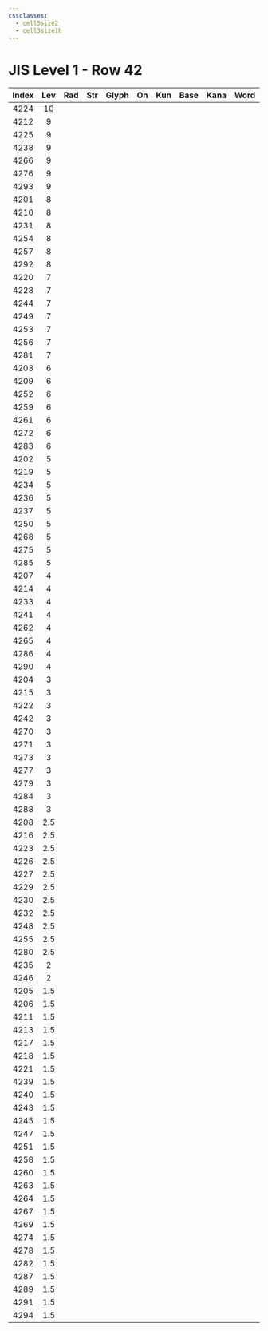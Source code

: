 ```yaml
---
cssclasses:
  - cell5size2
  - cell3size1h
---
```


# JIS Level 1 - Row 42

| Index | Lev | Rad | Str | Glyph | On  | Kun | Base | Kana | Word | Reading |
| :---: | :-: | :-: | :-: | :---: | :-: | :-: | :--- | :--- | :--- | :------ |
| 4224  | 10  |     |     |       |     |     |      |      |      |         |
| 4212  |  9  |     |     |       |     |     |      |      |      |         |
| 4225  |  9  |     |     |       |     |     |      |      |      |         |
| 4238  |  9  |     |     |       |     |     |      |      |      |         |
| 4266  |  9  |     |     |       |     |     |      |      |      |         |
| 4276  |  9  |     |     |       |     |     |      |      |      |         |
| 4293  |  9  |     |     |       |     |     |      |      |      |         |
| 4201  |  8  |     |     |       |     |     |      |      |      |         |
| 4210  |  8  |     |     |       |     |     |      |      |      |         |
| 4231  |  8  |     |     |       |     |     |      |      |      |         |
| 4254  |  8  |     |     |       |     |     |      |      |      |         |
| 4257  |  8  |     |     |       |     |     |      |      |      |         |
| 4292  |  8  |     |     |       |     |     |      |      |      |         |
| 4220  |  7  |     |     |       |     |     |      |      |      |         |
| 4228  |  7  |     |     |       |     |     |      |      |      |         |
| 4244  |  7  |     |     |       |     |     |      |      |      |         |
| 4249  |  7  |     |     |       |     |     |      |      |      |         |
| 4253  |  7  |     |     |       |     |     |      |      |      |         |
| 4256  |  7  |     |     |       |     |     |      |      |      |         |
| 4281  |  7  |     |     |       |     |     |      |      |      |         |
| 4203  |  6  |     |     |       |     |     |      |      |      |         |
| 4209  |  6  |     |     |       |     |     |      |      |      |         |
| 4252  |  6  |     |     |       |     |     |      |      |      |         |
| 4259  |  6  |     |     |       |     |     |      |      |      |         |
| 4261  |  6  |     |     |       |     |     |      |      |      |         |
| 4272  |  6  |     |     |       |     |     |      |      |      |         |
| 4283  |  6  |     |     |       |     |     |      |      |      |         |
| 4202  |  5  |     |     |       |     |     |      |      |      |         |
| 4219  |  5  |     |     |       |     |     |      |      |      |         |
| 4234  |  5  |     |     |       |     |     |      |      |      |         |
| 4236  |  5  |     |     |       |     |     |      |      |      |         |
| 4237  |  5  |     |     |       |     |     |      |      |      |         |
| 4250  |  5  |     |     |       |     |     |      |      |      |         |
| 4268  |  5  |     |     |       |     |     |      |      |      |         |
| 4275  |  5  |     |     |       |     |     |      |      |      |         |
| 4285  |  5  |     |     |       |     |     |      |      |      |         |
| 4207  |  4  |     |     |       |     |     |      |      |      |         |
| 4214  |  4  |     |     |       |     |     |      |      |      |         |
| 4233  |  4  |     |     |       |     |     |      |      |      |         |
| 4241  |  4  |     |     |       |     |     |      |      |      |         |
| 4262  |  4  |     |     |       |     |     |      |      |      |         |
| 4265  |  4  |     |     |       |     |     |      |      |      |         |
| 4286  |  4  |     |     |       |     |     |      |      |      |         |
| 4290  |  4  |     |     |       |     |     |      |      |      |         |
| 4204  |  3  |     |     |       |     |     |      |      |      |         |
| 4215  |  3  |     |     |       |     |     |      |      |      |         |
| 4222  |  3  |     |     |       |     |     |      |      |      |         |
| 4242  |  3  |     |     |       |     |     |      |      |      |         |
| 4270  |  3  |     |     |       |     |     |      |      |      |         |
| 4271  |  3  |     |     |       |     |     |      |      |      |         |
| 4273  |  3  |     |     |       |     |     |      |      |      |         |
| 4277  |  3  |     |     |       |     |     |      |      |      |         |
| 4279  |  3  |     |     |       |     |     |      |      |      |         |
| 4284  |  3  |     |     |       |     |     |      |      |      |         |
| 4288  |  3  |     |     |       |     |     |      |      |      |         |
| 4208  | 2.5 |     |     |       |     |     |      |      |      |         |
| 4216  | 2.5 |     |     |       |     |     |      |      |      |         |
| 4223  | 2.5 |     |     |       |     |     |      |      |      |         |
| 4226  | 2.5 |     |     |       |     |     |      |      |      |         |
| 4227  | 2.5 |     |     |       |     |     |      |      |      |         |
| 4229  | 2.5 |     |     |       |     |     |      |      |      |         |
| 4230  | 2.5 |     |     |       |     |     |      |      |      |         |
| 4232  | 2.5 |     |     |       |     |     |      |      |      |         |
| 4248  | 2.5 |     |     |       |     |     |      |      |      |         |
| 4255  | 2.5 |     |     |       |     |     |      |      |      |         |
| 4280  | 2.5 |     |     |       |     |     |      |      |      |         |
| 4235  |  2  |     |     |       |     |     |      |      |      |         |
| 4246  |  2  |     |     |       |     |     |      |      |      |         |
| 4205  | 1.5 |     |     |       |     |     |      |      |      |         |
| 4206  | 1.5 |     |     |       |     |     |      |      |      |         |
| 4211  | 1.5 |     |     |       |     |     |      |      |      |         |
| 4213  | 1.5 |     |     |       |     |     |      |      |      |         |
| 4217  | 1.5 |     |     |       |     |     |      |      |      |         |
| 4218  | 1.5 |     |     |       |     |     |      |      |      |         |
| 4221  | 1.5 |     |     |       |     |     |      |      |      |         |
| 4239  | 1.5 |     |     |       |     |     |      |      |      |         |
| 4240  | 1.5 |     |     |       |     |     |      |      |      |         |
| 4243  | 1.5 |     |     |       |     |     |      |      |      |         |
| 4245  | 1.5 |     |     |       |     |     |      |      |      |         |
| 4247  | 1.5 |     |     |       |     |     |      |      |      |         |
| 4251  | 1.5 |     |     |       |     |     |      |      |      |         |
| 4258  | 1.5 |     |     |       |     |     |      |      |      |         |
| 4260  | 1.5 |     |     |       |     |     |      |      |      |         |
| 4263  | 1.5 |     |     |       |     |     |      |      |      |         |
| 4264  | 1.5 |     |     |       |     |     |      |      |      |         |
| 4267  | 1.5 |     |     |       |     |     |      |      |      |         |
| 4269  | 1.5 |     |     |       |     |     |      |      |      |         |
| 4274  | 1.5 |     |     |       |     |     |      |      |      |         |
| 4278  | 1.5 |     |     |       |     |     |      |      |      |         |
| 4282  | 1.5 |     |     |       |     |     |      |      |      |         |
| 4287  | 1.5 |     |     |       |     |     |      |      |      |         |
| 4289  | 1.5 |     |     |       |     |     |      |      |      |         |
| 4291  | 1.5 |     |     |       |     |     |      |      |      |         |
| 4294  | 1.5 |     |     |       |     |     |      |      |      |         |
